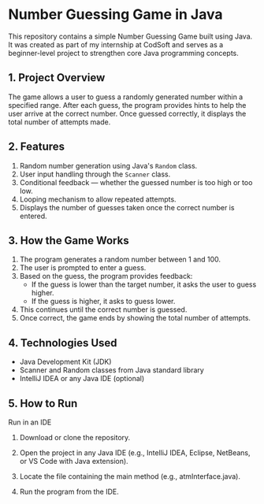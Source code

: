 # Number Guessing Game in Java

This repository contains a simple Number Guessing Game built using Java. It was created as part of my internship at CodSoft and serves as a beginner-level project to strengthen core Java programming concepts.

## 1. Project Overview

The game allows a user to guess a randomly generated number within a specified range. After each guess, the program provides hints to help the user arrive at the correct number. Once guessed correctly, it displays the total number of attempts made.

## 2. Features

1. Random number generation using Java's `Random` class.
2. User input handling through the `Scanner` class.
3. Conditional feedback — whether the guessed number is too high or too low.
4. Looping mechanism to allow repeated attempts.
5. Displays the number of guesses taken once the correct number is entered.

## 3. How the Game Works

1. The program generates a random number between 1 and 100.
2. The user is prompted to enter a guess.
3. Based on the guess, the program provides feedback:
   - If the guess is lower than the target number, it asks the user to guess higher.
   - If the guess is higher, it asks to guess lower.
4. This continues until the correct number is guessed.
5. Once correct, the game ends by showing the total number of attempts.

## 4. Technologies Used

- Java Development Kit (JDK)
- Scanner and Random classes from Java standard library
- IntelliJ IDEA or any Java IDE (optional)

## 5. How to Run

Run in an IDE

1. Download or clone the repository.


2. Open the project in any Java IDE (e.g., IntelliJ IDEA, Eclipse, NetBeans, or VS Code with Java extension).


3. Locate the file containing the main method (e.g., atmInterface.java).


4. Run the program from the IDE.
